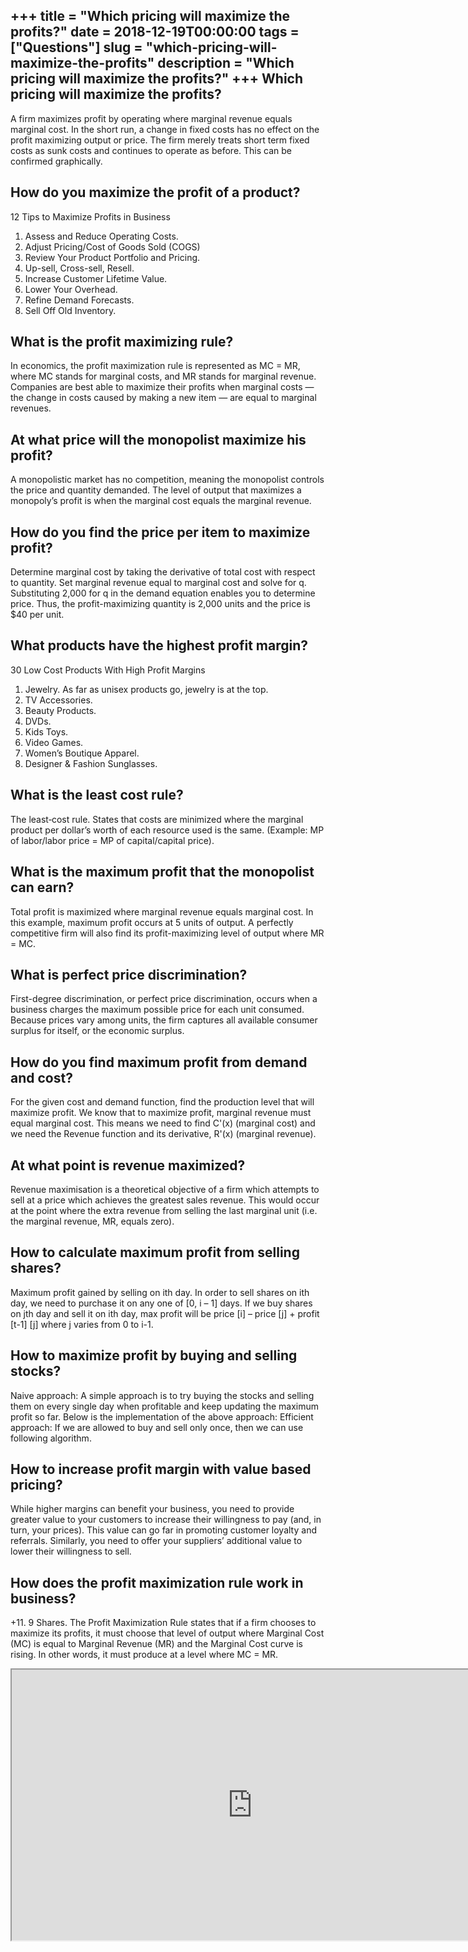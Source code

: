 +++
title = "Which pricing will maximize the profits?"
date = 2018-12-19T00:00:00
tags = ["Questions"]
slug = "which-pricing-will-maximize-the-profits"
description = "Which pricing will maximize the profits?"
+++
Which pricing will maximize the profits?
----------------------------------------

A firm maximizes profit by operating where marginal revenue equals marginal cost. In the short run, a change in fixed costs has no effect on the profit maximizing output or price. The firm merely treats short term fixed costs as sunk costs and continues to operate as before. This can be confirmed graphically.

How do you maximize the profit of a product?
--------------------------------------------

12 Tips to Maximize Profits in Business

1. Assess and Reduce Operating Costs.
2. Adjust Pricing/Cost of Goods Sold (COGS)
3. Review Your Product Portfolio and Pricing.
4. Up-sell, Cross-sell, Resell.
5. Increase Customer Lifetime Value.
6. Lower Your Overhead.
7. Refine Demand Forecasts.
8. Sell Off Old Inventory.

What is the profit maximizing rule?
-----------------------------------

In economics, the profit maximization rule is represented as MC = MR, where MC stands for marginal costs, and MR stands for marginal revenue. Companies are best able to maximize their profits when marginal costs — the change in costs caused by making a new item — are equal to marginal revenues.

At what price will the monopolist maximize his profit?
------------------------------------------------------

A monopolistic market has no competition, meaning the monopolist controls the price and quantity demanded. The level of output that maximizes a monopoly’s profit is when the marginal cost equals the marginal revenue.

How do you find the price per item to maximize profit?
------------------------------------------------------

Determine marginal cost by taking the derivative of total cost with respect to quantity. Set marginal revenue equal to marginal cost and solve for q. Substituting 2,000 for q in the demand equation enables you to determine price. Thus, the profit-maximizing quantity is 2,000 units and the price is $40 per unit.

What products have the highest profit margin?
---------------------------------------------

30 Low Cost Products With High Profit Margins

1. Jewelry. As far as unisex products go, jewelry is at the top.
2. TV Accessories.
3. Beauty Products.
4. DVDs.
5. Kids Toys.
6. Video Games.
7. Women’s Boutique Apparel.
8. Designer &amp; Fashion Sunglasses.

What is the least cost rule?
----------------------------

The least‑cost rule. States that costs are minimized where the marginal product per dollar’s worth of each resource used is the same. (Example: MP of labor/labor price = MP of capital/capital price).

What is the maximum profit that the monopolist can earn?
--------------------------------------------------------

Total profit is maximized where marginal revenue equals marginal cost. In this example, maximum profit occurs at 5 units of output. A perfectly competitive firm will also find its profit-maximizing level of output where MR = MC.

What is perfect price discrimination?
-------------------------------------

First-degree discrimination, or perfect price discrimination, occurs when a business charges the maximum possible price for each unit consumed. Because prices vary among units, the firm captures all available consumer surplus for itself, or the economic surplus.

How do you find maximum profit from demand and cost?
----------------------------------------------------

For the given cost and demand function, find the production level that will maximize profit. We know that to maximize profit, marginal revenue must equal marginal cost. This means we need to find C'(x) (marginal cost) and we need the Revenue function and its derivative, R'(x) (marginal revenue).

At what point is revenue maximized?
-----------------------------------

Revenue maximisation is a theoretical objective of a firm which attempts to sell at a price which achieves the greatest sales revenue. This would occur at the point where the extra revenue from selling the last marginal unit (i.e. the marginal revenue, MR, equals zero).

How to calculate maximum profit from selling shares?
----------------------------------------------------

Maximum profit gained by selling on ith day. In order to sell shares on ith day, we need to purchase it on any one of \[0, i – 1\] days. If we buy shares on jth day and sell it on ith day, max profit will be price \[i\] – price \[j\] + profit \[t-1\] \[j\] where j varies from 0 to i-1.

How to maximize profit by buying and selling stocks?
----------------------------------------------------

Naive approach: A simple approach is to try buying the stocks and selling them on every single day when profitable and keep updating the maximum profit so far. Below is the implementation of the above approach: Efficient approach: If we are allowed to buy and sell only once, then we can use following algorithm.

How to increase profit margin with value based pricing?
-------------------------------------------------------

While higher margins can benefit your business, you need to provide greater value to your customers to increase their willingness to pay (and, in turn, your prices). This value can go far in promoting customer loyalty and referrals. Similarly, you need to offer your suppliers’ additional value to lower their willingness to sell.

How does the profit maximization rule work in business?
-------------------------------------------------------

+11. 9 Shares. The Profit Maximization Rule states that if a firm chooses to maximize its profits, it must choose that level of output where Marginal Cost (MC) is equal to Marginal Revenue (MR) and the Marginal Cost curve is rising. In other words, it must produce at a level where MC = MR.

<iframe allow="accelerometer; autoplay; clipboard-write; encrypted-media; gyroscope; picture-in-picture" allowfullscreen="" class="__youtube_prefs__  epyt-is-override  no-lazyload" data-no-lazy="1" data-origheight="433" data-origwidth="770" data-skipgform_ajax_framebjll="" height="433" id="_ytid_18707" loading="lazy" src="https://www.youtube.com/embed/JaosdXkUWTs?enablejsapi=1&autoplay=0&cc_load_policy=0&cc_lang_pref=&iv_load_policy=1&loop=0&modestbranding=0&rel=1&fs=1&playsinline=0&autohide=2&theme=dark&color=red&controls=1&" title="YouTube player" width="770"></iframe>